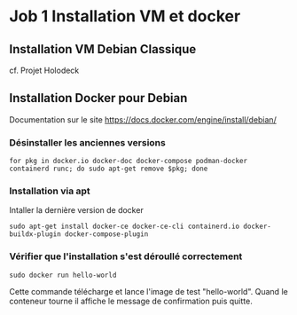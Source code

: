 # Job 1 Installation VM et docker
## Installation VM Debian Classique
cf. Projet Holodeck
## Installation Docker pour Debian
Documentation sur le site https://docs.docker.com/engine/install/debian/  
### Désinstaller les anciennes versions 
```
for pkg in docker.io docker-doc docker-compose podman-docker containerd runc; do sudo apt-get remove $pkg; done
```
### Installation via apt
Intaller la dernière version de docker
```
sudo apt-get install docker-ce docker-ce-cli containerd.io docker-buildx-plugin docker-compose-plugin
```
### Vérifier que l'installation s'est déroullé correctement
```
sudo docker run hello-world
```
Cette commande télécharge et lance l'image de test "hello-world". Quand le conteneur tourne il affiche le message de confirmation puis quitte.
